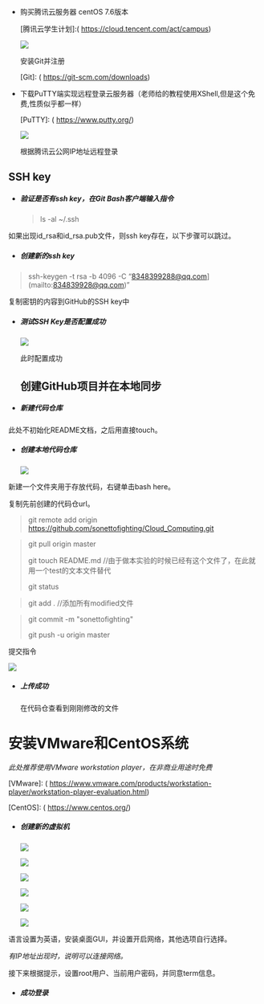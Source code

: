 - 购买腾讯云服务器 centOS 7.6版本

  [腾讯云学生计划]:( https://cloud.tencent.com/act/campus)

  ![](/tup/QQ图片20191008212101.png)

  安装Git并注册

  [Git]: ( https://git-scm.com/downloads)

  

- 下载PuTTY端实现远程登录云服务器（老师给的教程使用XShell,但是这个免费,性质似乎都一样）

  [PuTTY]: ( https://www.putty.org/)

  ![](/tup/QQ图片20191008213053.png)

  根据腾讯云公网IP地址远程登录
  
  

## SSH key

- ##### 验证是否有ssh key，在Git Bash客户端输入指令

  > ls -al ~/.ssh

如果出现id_rsa和id_rsa.pub文件，则ssh key存在，以下步骤可以跳过。

- ##### 创建新的ssh key

> ssh-keygen -t rsa -b 4096 -C “8348399288@qq.com](mailto:834839928@qq.com)”



复制密钥的内容到GitHub的SSH key中

- ##### 测试SSH Key是否配置成功

  ![](/tup/QQ图片20191008164939.png)

  此时配置成功

  ## 创建GitHub项目并在本地同步

- ##### 新建代码仓库

  

此处不初始化README文档，之后用直接touch。

- ##### 创建本地代码仓库

  ![](\tup\QQ图片20191008170611.png)

新建一个文件夹用于存放代码，右键单击bash here。

复制先前创建的代码仓url。

> git remote add origin https://github.com/sonettofighting/Cloud_Computing.git

> git pull origin master
>
> git touch README.md //由于做本实验的时候已经有这个文件了，在此就用一个test的文本文件替代
>
> git status

> git add . //添加所有modified文件

> git commit -m "sonettofighting"
>
> git push -u origin master

提交指令

![](\tup\QQ图片20191008170548.png)

- ##### 上传成功

  在代码仓查看到刚刚修改的文件

# 安装VMware和CentOS系统

*此处推荐使用VMware workstation player，在非商业用途时免费*

[VMware]: ( https://www.vmware.com/products/workstation-player/workstation-player-evaluation.html)

[CentOS]: ( https://www.centos.org/)

- ##### 创建新的虚拟机

  ![](/tup/QQ图片20191008213043.png)
  
  ![](/tup/QQ图片20191008213039.png)
  
  ![](/tup/QQ图片20191008213001.jpg)
  
  ![](/tup/QQ图片20191008212937.jpg)
  
  ![](/tup/QQ图片20191008212930.png)
  
  ![](/tup/QQ图片20191008212926.png)

语言设置为英语，安装桌面GUI，并设置开启网络，其他选项自行选择。

*有IP地址出现时，说明可以连接网络。*



接下来根据提示，设置root用户、当前用户密码，并同意term信息。

- ##### 成功登录


